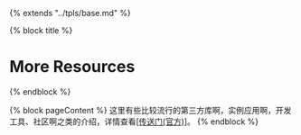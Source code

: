 {% extends "../tpls/base.md" %}

{% block title %}
# More Resources
{% endblock %}

{% block pageContent %}
这里有些比较流行的第三方库啊，实例应用啊，开发工具、社区啊之类的介绍，详情查看[[传送门(官方)]](https://facebook.github.io/react-native/docs/more-resources.html)。
{% endblock %}
